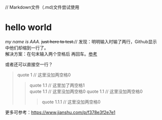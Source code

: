 // Markdown文件（.md)文件尝试使用

# hello world 
*my name is AAA.*
~~just here to test.~~// 发现：明明输入时输了两行，Github显示中他们却缩到一行了。  
解决方案：在句末输入两个空格后 再回车。[参考](https://blog.csdn.net/bawcwchen/article/details/80557442)

或者还可以直接空一行？  
>quote 1 // 这里没加两空格0
>>quote 1.1 // 这里加了两空格1  
>>quote 1.1 // 这里没加两空格0
>>quote 1.1 // 这里没加两空格0
>>>quote 1.1.1 // 这里没加两空格0


更多可参考：https://www.jianshu.com/p/f378e3f2e7e1


